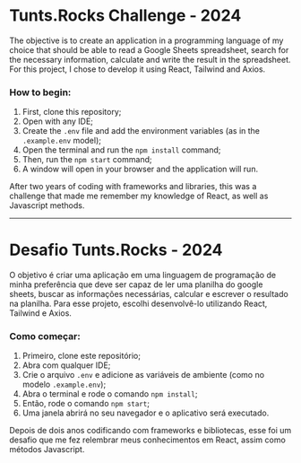# Tunts.Rocks Challenge - 2024

The objective is to create an application in a programming language of my choice that should be able to read a Google Sheets spreadsheet, search for the necessary information, calculate and write the result in the spreadsheet. For this project, I chose to develop it using React, Tailwind and Axios.

### How to begin:

1. First, clone this repository;
2. Open with any IDE;
3. Create the `.env` file and add the environment variables (as in the `.example.env` model);
4. Open the terminal and run the `npm install` command;
5. Then, run the `npm start` command;
6. A window will open in your browser and the application will run.

After two years of coding with frameworks and libraries, this was a challenge that made me remember my knowledge of React, as well as Javascript methods.

---

# Desafio Tunts.Rocks - 2024

O objetivo é criar uma aplicação em uma linguagem de programação de minha preferência que deve ser capaz de ler uma planilha do google sheets, buscar as informações necessárias, calcular e escrever o resultado na planilha. Para esse projeto, escolhi desenvolvê-lo utilizando React, Tailwind e Axios.

### Como começar:

1. Primeiro, clone este repositório;
2. Abra com qualquer IDE;
3. Crie o arquivo `.env` e adicione as variáveis de ambiente (como no modelo `.example.env`);
4. Abra o terminal e rode o comando `npm install`;
5. Então, rode o comando `npm start`;
6. Uma janela abrirá no seu navegador e o aplicativo será executado.

Depois de dois anos codificando com frameworks e bibliotecas, esse foi um desafio que me fez relembrar meus conhecimentos em React, assim como métodos Javascript.
